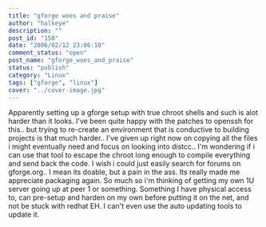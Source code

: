 ```yaml
---
title: "gforge woes and praise"
author: "halkeye"
description: ""
post_id: "150"
date: "2006/02/12 23:06:10"
comment_status: "open"
post_name: "gforge_woes_and_praise"
status: "publish"
category: "Linux"
tags: ["gforge", "linux"]
cover: "../cover-image.jpg"
---
```


Apparently setting up a gforge setup with true chroot shells and such is alot harder than it looks.
I've been quite happy with the patches to openssh for this.. but trying to re-create an environment that is conductive to building projects is that much harder.. I've given up right now on copying all the files i might eventually need and focus on looking into distcc.. I'm wondering if i can use that tool to escape the chroot long enough to compile everything and send back the code.
I wish i could just easily search for forums on gforge.org.. I mean its doable, but a pain in the ass.
Its really made me appreciate packaging again. So much so i'm thinking of getting my own 1U server going up at peer 1 or something. Something I have physical access to, can pre-setup and harden on my own before putting it on the net, and not be stuck with redhat EH. I can't even use the auto updating tools to update it.  
